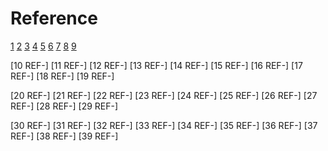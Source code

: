 <!-- Este /diretorio deve listar todas as referências e bibliografias utilizadas nesta parte do projeto, com certo nível de detalhamento e links de acesso. -->
# Reference
[1]()
[2]()
[3]()
[4]()
[5]()
[6]()
[7]()
[8]()
[9]()

[10 REF-]
[11 REF-]
[12 REF-]
[13 REF-]
[14 REF-]
[15 REF-]
[16 REF-]
[17 REF-]
[18 REF-]
[19 REF-]

[20 REF-]
[21 REF-]
[22 REF-]
[23 REF-]
[24 REF-]
[25 REF-]
[26 REF-]
[27 REF-]
[28 REF-]
[29 REF-]

[30 REF-]
[31 REF-]
[32 REF-]
[33 REF-]
[34 REF-]
[35 REF-]
[36 REF-]
[37 REF-]
[38 REF-]
[39 REF-]